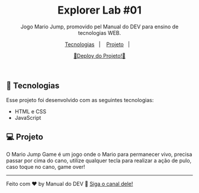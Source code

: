 <h1 align="center"> Explorer Lab #01 </h1>

<p align="center">
Jogo Mario Jump, promovido pel Manual do DEV para ensino de tecnologias WEB.
</p>


<p align="center">
  <a href="#-tecnologias">Tecnologias</a>&nbsp;&nbsp;&nbsp;|&nbsp;&nbsp;&nbsp;
  <a href="#-projeto">Projeto</a>&nbsp;&nbsp;&nbsp;|&nbsp;&nbsp;&nbsp;
</p>

<p align="center">
  <a href="https://mario-jump-game-woad.vercel.app/">🎉Deploy do Projeto!🎉</a>
</p>

<br>

## 🚀 Tecnologias

Esse projeto foi desenvolvido com as seguintes tecnologias:

- HTML e CSS
- JavaScript


## 💻 Projeto

O Mario Jump Game é um jogo onde o Mario para permanecer vivo, precisa passar por cima do cano, utilize qualquer tecla para realizar a ação de pulo, caso toque no cano, game over!

---

Feito com ♥ by Manual do DEV :wave: [Siga o canal dele!](https://www.youtube.com/c/ManualdoDev)
